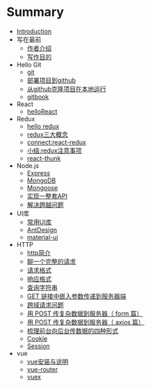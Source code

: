 # Summary

* [Introduction](README.md)
* 写在最前
    * [作者介绍](./front/1-author.md)
    * [写作目的](./front/2-目的.md)
* Hello Git
    * [git](./git/1-git.md)
    * [部署项目到github](./git/2-github1.md)
    * [从github克隆项目在本地运行](./git/3-github2.md)
    * [gitbook](./git/4-gitbook.md)
* React
    * [helloReact](./React/1-react.md)
* Redux
    * [hello redux](./Redux/1-hello.md)
    * [redux三大概念](./Redux/2-三大核心.md)
    * [connect:react-redux](./Redux/3-connect.md)
    * [小结:redux注意事项](./Redux/4-注意事项.md)
    * [react-thunk](./Redux/5-thunk.md)
* Node.js
    * [Express](./nodejs/1-expess.md)
    * [MongoDB](./nodejs/2-mongodb.md)
    * [Mongoose](./nodejs/3-ex-mdb.md)
    * [实现一整套API](./nodejs/４-封装API.md)
    * [解决跨越问题](./nodejs/5-解决跨域.md)
* UI库
    * [常用UI库](./ui/1-ui.md)
    * [AntDesign](./ui/2-ui.md)
    * [material-ui](./ui/3-ui.md)
* HTTP
    * [http简介](./http/1-http.md)
    * [聊一个完整的请求](./http/2-http.md)
    * [请求格式](./http/3-http.md)
    * [响应格式](./http/４-http.md)
    * [查询字符串](./http/5-query-string.md)
    * [GET 链接中嵌入参数传递到服务器端](./http/6-get-data.md)
    * [跨域请求问题](./http/7-cors.md)
    * [用 POST 传复杂数据到服务器（ form 篇）](./http/8-form.md)
    * [用 POST 传复杂数据到服务器（ axios 篇）](./http/9-axios.md)
    * [梳理前台向后台传数据的四种形式](./http/10-four-ways.md)
    * [Cookie](./http/11-cookie.md)
    * [Session](./http/12-session.md)
* vue
    * [vue安装与说明](./vue/1-安装.md)
    * [vue-router](./vue/2-router.md)
    * [vuex](./vue/3-vuex.md)

